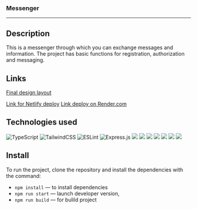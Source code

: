 ### Messenger
---

## Description

This is a messenger through which you can exchange messages and information. The project has basic functions for registration, authorization and messaging.

## Links

[Final design layout](https://www.figma.com/file/csZQv144HAIIvmP4Q9CiVB/Chat_external_link-(Copy)?node-id=1%3A498&t=ahgR49tuID51WlxH-0) 

[Link for Netlify deploy](https://deploy--famous-monstera-783f00.netlify.app/)
[Link deploy on Render.com](https://katarina-cluk.onrender.com/) 

## Technologies used
![TypeScript](https://img.shields.io/badge/typescript-%23007ACC.svg?style=for-the-badge&logo=typescript&logoColor=white)
![TailwindCSS](https://img.shields.io/badge/tailwindcss-%2338B2AC.svg?style=for-the-badge&logo=tailwind-css&logoColor=white)
![ESLint](https://img.shields.io/badge/ESLint-4B3263?style=for-the-badge&logo=eslint&logoColor=white)
![Express.js](https://img.shields.io/badge/express.js-%23404d59.svg?style=for-the-badge&logo=express&logoColor=%2361DAFB)
<img src="https://img.shields.io/badge/postcss-8.4-brightgreen" />
<img src="https://img.shields.io/badge/Handlebars-4.7-blue" />
<img src="https://img.shields.io/badge/nanoId-3-pink" />
<img src="https://img.shields.io/badge/Webpack-5.7-green" />
<img src="https://img.shields.io/badge/Docker-latest-brightgreen" />
<img src="https://img.shields.io/badge/Docker-latest-brightgreen" />
<img src="https://img.shields.io/badge/Mocha-chai%2Fsinon-a38068" />


## Install

To run the project, clone the repository and install the dependencies with the command:

- `npm install` — to install dependencies
- `npm run start` — launch developer version,
- `npm run build` — for bulild project
